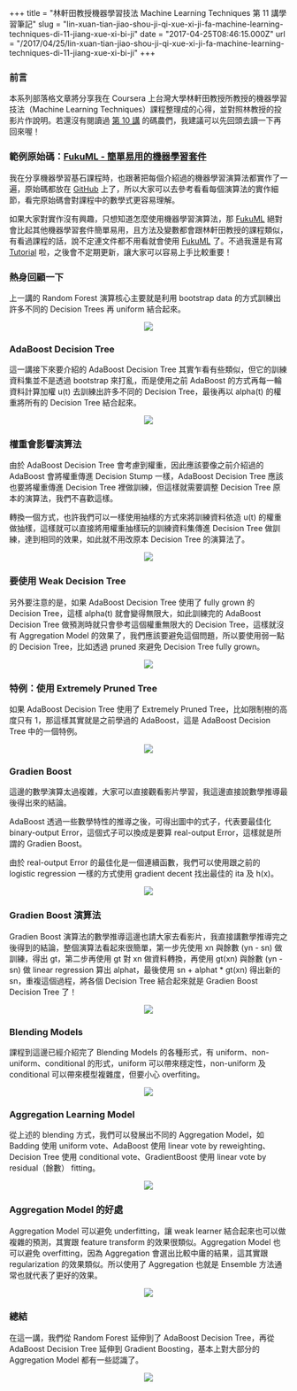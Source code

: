 +++
title = "林軒田教授機器學習技法 Machine Learning Techniques 第 11 講學習筆記"
slug = "lin-xuan-tian-jiao-shou-ji-qi-xue-xi-ji-fa-machine-learning-techniques-di-11-jiang-xue-xi-bi-ji"
date = "2017-04-25T08:46:15.000Z"
url = "/2017/04/25/lin-xuan-tian-jiao-shou-ji-qi-xue-xi-ji-fa-machine-learning-techniques-di-11-jiang-xue-xi-bi-ji"
+++

### 前言

本系列部落格文章將分享我在 Coursera 上台灣大學林軒田教授所教授的機器學習技法（Machine Learning Techniques）課程整理成的心得，並對照林教授的投影片作說明。若還沒有閱讀過 [第 10 講](http://blog.fukuball.com/lin-xuan-tian-jiao-shou-ji-qi-xue-xi-ji-fa-machine-learning-techniques-di-10-jiang-xue-xi-bi-ji/) 的碼農們，我建議可以先回頭去讀一下再回來喔！

### 範例原始碼：[FukuML - 簡單易用的機器學習套件](https://github.com/fukuball/fuku-ml)

我在分享機器學習基石課程時，也跟著把每個介紹過的機器學習演算法都實作了一遍，原始碼都放在 [GitHub](https://github.com/fukuball/fuku-ml) 上了，所以大家可以去參考看看每個演算法的實作細節，看完原始碼會對課程中的數學式更容易理解。

如果大家對實作沒有興趣，只想知道怎麼使用機器學習演算法，那 [FukuML](https://github.com/fukuball/fuku-ml) 絕對會比起其他機器學習套件簡單易用，且方法及變數都會跟林軒田教授的課程類似，有看過課程的話，說不定連文件都不用看就會使用 [FukuML](https://github.com/fukuball/fuku-ml) 了。不過我還是有寫 [Tutorial](https://github.com/fukuball/FukuML-Tutorial) 啦，之後會不定期更新，讓大家可以容易上手比較重要！

### 熱身回顧一下

上一講的 Random Forest 演算核心主要就是利用 bootstrap data 的方式訓練出許多不同的 Decision Trees 再 uniform 結合起來。


<p style="text-align:center">
    <img src="http://static.obeobe.com/image/blog-image/Machine-Learning-Techniques-11-01.png">
</p>

### AdaBoost Decision Tree

這一講接下來要介紹的 AdaBoost Decision Tree 其實乍看有些類似，但它的訓練資料集並不是透過 bootstrap 來打亂，而是使用之前 AdaBoost 的方式再每一輪資料計算加權 u(t) 去訓練出許多不同的 Decision Tree，最後再以 alpha(t) 的權重將所有的 Decision Tree 結合起來。

<p style="text-align:center">
    <img src="http://static.obeobe.com/image/blog-image/Machine-Learning-Techniques-11-02.png">
</p>

### 權重會影響演算法

由於 AdaBoost Decision Tree 會考慮到權重，因此應該要像之前介紹過的 AdaBoost 會將權重傳進 Decision Stump 一樣，AdaBoost Decision Tree 應該也要將權重傳進 Decision Tree 裡做訓練，但這樣就需要調整 Decision Tree 原本的演算法，我們不喜歡這樣。

轉換一個方式，也許我們可以一樣使用抽樣的方式來將訓練資料依造 u(t) 的權重做抽樣，這樣就可以直接將用權重抽樣玩的訓練資料集傳進 Decision Tree 做訓練，達到相同的效果，如此就不用改原本 Decision Tree 的演算法了。

<p style="text-align:center">
    <img src="http://static.obeobe.com/image/blog-image/Machine-Learning-Techniques-11-03.png">
</p>

### 要使用 Weak Decision Tree

另外要注意的是，如果 AdaBoost Decision Tree 使用了 fully grown 的 Decision Tree，這樣 alpha(t) 就會變得無限大，如此訓練完的 AdaBoost Decision Tree 做預測時就只會參考這個權重無限大的 Decision Tree，這樣就沒有 Aggregation Model 的效果了，我們應該要避免這個問題，所以要使用弱一點的 Decision Tree，比如透過 pruned 來避免 Decision Tree fully grown。

<p style="text-align:center">
    <img src="http://static.obeobe.com/image/blog-image/Machine-Learning-Techniques-11-04.png">
</p>

### 特例：使用 Extremely Pruned Tree

如果 AdaBoost Decision Tree 使用了 Extremely Pruned Tree，比如限制樹的高度只有 1，那這樣其實就是之前學過的 AdaBoost，這是 AdaBoost Decision Tree 中的一個特例。

<p style="text-align:center">
    <img src="http://static.obeobe.com/image/blog-image/Machine-Learning-Techniques-11-05.png">
</p>

### Gradien Boost

這邊的數學演算太過複雜，大家可以直接觀看影片學習，我這邊直接說數學推導最後得出來的結論。

AdaBoost 透過一些數學特性的推導之後，可得出圖中的式子，代表要最佳化 binary-output Error，這個式子可以換成是要算 real-output Error，這樣就是所謂的 Gradien Boost。

由於 real-output Error 的最佳化是一個連續函數，我們可以使用跟之前的 logistic regression 一樣的方式使用 gradient decent 找出最佳的 ita 及 h(x)。

<p style="text-align:center">
    <img src="http://static.obeobe.com/image/blog-image/Machine-Learning-Techniques-11-06.png">
</p>

### Gradien Boost 演算法

Gradien Boost 演算法的數學推導這邊也請大家去看影片，我直接講數學推導完之後得到的結論，整個演算法看起來很簡單，第一步先使用 xn 與餘數 (yn - sn) 做訓練，得出 gt，第二步再使用 gt 對 xn 做資料轉換，再使用 gt(xn) 與餘數 (yn - sn) 做 linear regression 算出 alphat，最後使用 sn + alphat * gt(xn) 得出新的 sn，重複這個過程，將各個 Decision Tree 結合起來就是 Gradien Boost Decision Tree 了！


<p style="text-align:center">
    <img src="http://static.obeobe.com/image/blog-image/Machine-Learning-Techniques-11-07.png">
</p>

### Blending Models

課程到這邊已經介紹完了 Blending Models 的各種形式，有 uniform、non-uniform、conditional 的形式，uniform 可以帶來穩定性，non-uniform 及 conditional 可以帶來模型複雜度，但要小心 overfiting。

<p style="text-align:center">
    <img src="http://static.obeobe.com/image/blog-image/Machine-Learning-Techniques-11-08.png">
</p>

### Aggregation Learning Model

從上述的 blending 方式，我們可以發展出不同的 Aggregation Model，如 Badding 使用 uniform vote、AdaBoost 使用 linear vote by reweighting、Decision Tree 使用 conditional vote、GradientBoost 使用 linear vote by residual（餘數） fitting。

<p style="text-align:center">
    <img src="http://static.obeobe.com/image/blog-image/Machine-Learning-Techniques-11-09.png">
</p>

### Aggregation Model 的好處

Aggregation Model 可以避免 underfitting，讓 weak learner 結合起來也可以做複雜的預測，其實跟 feature transform 的效果很類似。Aggregation Model 也可以避免 overfitting，因為 Aggregation 會選出比較中庸的結果，這其實跟 regularization 的效果類似。所以使用了 Aggregation 也就是 Ensemble 方法通常也就代表了更好的效果。

<p style="text-align:center">
    <img src="http://static.obeobe.com/image/blog-image/Machine-Learning-Techniques-11-11.png">
</p>

### 總結

在這一講，我們從 Random Forest 延伸到了 AdaBoost Decision Tree，再從 AdaBoost Decision Tree 延伸到 Gradient Boosting，基本上對大部分的 Aggregation Model 都有一些認識了。

<p style="text-align:center">
    <img src="http://static.obeobe.com/image/blog-image/Machine-Learning-Techniques-11-12.png">
</p>